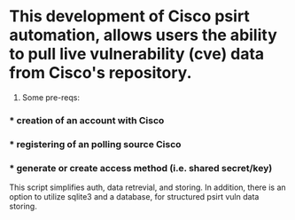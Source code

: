 # This development of Cisco psirt automation, allows users the ability to pull live vulnerability (cve) data from Cisco's repository.
1. Some pre-reqs: 
### * creation of an account with Cisco
### * registering of an polling source Cisco 
### * generate or create access method (i.e. shared secret/key)

This script simplifies auth, data retrevial, and storing. 
In addition, there is an option to utilize sqlite3 and a database, for structured psirt vuln data storing.

